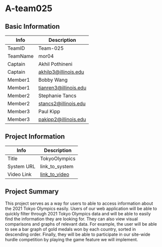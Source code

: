 # A-team025

## Basic Information

|   Info      |        Description     |
| ----------- | ---------------------- |
| TeamID      |        Team-025        |
| TeamName    |         mor04          |
| Captain     |    Akhil Pothineni     |
| Captain     |  akhilp3@illinois.edu  |
| Member1     |      Bobby Wang        |
| Member1     | tianren3@illinois.edu  |
| Member2     |     Stephanie Tancs    |
| Member2     |  stancs2@illinois.edu  |
| Member3     |       Paul Kipp        |
| Member3     |  pakipp2@illinois.edu  |

## Project Information

|   Info      |        Description     |
| ----------- | ---------------------- |
|  Title      |      TokyoOlympics     |
| System URL  |      link_to_system    |
| Video Link  |      [link_to_video](https://youtu.be/4vrTtT3B6ow)     |

## Project Summary
This project serves as a way for users to able to access information about the 2021 Tokyo Olympics easily. Users of our web application will be able to quickly filter through 2021 Tokyo Olympics data and will be able to easily find the information they are looking for. They can also view visual comparisons and graphs of relevant data. For example, the user will be able to see a bar graph of gold medals won by each country, sorted in descending order. Finally, they will be able to participate in our site-wide hurdle competition by playing the game feature we will implement. 
